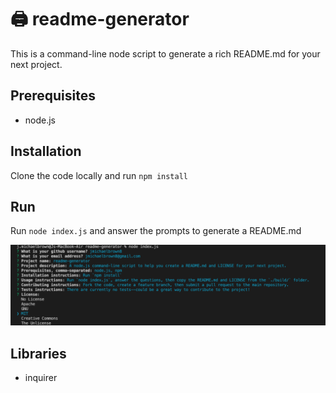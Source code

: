 # 🖨 readme-generator

This is a command-line node script to generate a rich README.md for your next project.

## Prerequisites

* node.js
## Installation

Clone the code locally and run `npm install`

## Run

Run `node index.js` and answer the prompts to generate a README.md

![Screenshot](./screenshot.png)

## Libraries

* inquirer